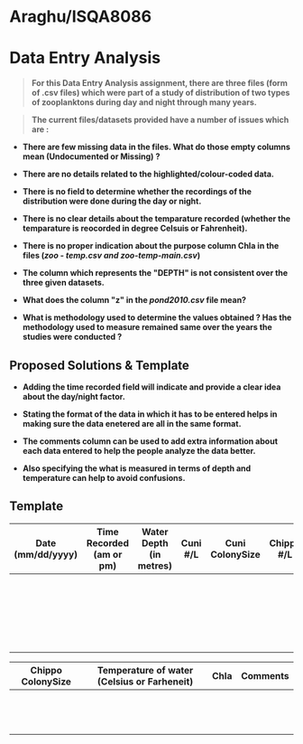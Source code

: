 # Araghu/ISQA8086

# Data Entry Analysis

> **For this Data Entry Analysis assignment, there are three files (form of .csv files) which were part of a study of distribution of two types of zooplanktons during day and night through many years.**

> **The current files/datasets provided have a number of issues which are :**

  * **There are few missing data in the files. What do those empty columns mean (Undocumented or Missing) ?**
  
  * **There are no details related to the highlighted/colour-coded data.**
  
  * **There is no field to determine whether the recordings of the distribution were done during the day or night.**
  
  * **There is no clear details about the temparature recorded (whether the temparature is reocorded in degree Celsuis or   Fahrenheit).**
  
  * **There is no proper indication about the purpose column Chla in the files (_zoo - temp.csv and zoo-temp-main.csv_)**
  
  * **The column which represents the "DEPTH" is not consistent over the three given datasets.**
  
  * **What does the column "z" in the _pond2010.csv_ file mean?**
  
  * **What is methodology used to determine the values obtained ? Has the methodology used to measure remained same over the years the studies were conducted ?**
  
## Proposed Solutions & Template

* **Adding the time recorded field will indicate and provide a clear idea about the day/night factor.**

* **Stating the format of the data in which it has to be entered helps in making sure the data enetered are all in the same format.**

* **The comments column can be used to add extra information about each data entered to help the people analyze the data better.**

* **Also specifying the what is measured in terms of depth and temperature can help to avoid confusions.**

## **Template**

| Date (mm/dd/yyyy)| Time Recorded (am or pm) | Water Depth (in metres) | Cuni #/L  | Cuni ColonySize | Chippo #/L | 
| :---------------:| :----------------------: | :---------------------: |:---------:| :-------------: | :--------: | 
|                  |                          |                         |           |                 |            |
|                  |                          |                         |           |                 |            |
|                  |                          |                         |           |                 |            |

| Chippo ColonySize | Temperature of water (Celsius or Farheneit)|  Chla | Comments |
|:----------------: | :-----------------------------------------:| :---: | :------: |
|                   |                                            |       |          |
|                   |                                            |       |          |
|                   |                                            |       |          |





